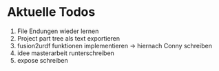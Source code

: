 # Aktuelle Todos
1. File Endungen wieder lernen
2. Project part tree als text exportieren
3. fusion2urdf funktionen implementieren
-> hiernach Conny schreiben
4. idee masterarbeit runterschreiben
5. expose schreiben